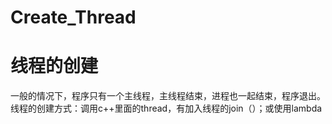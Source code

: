 # Create_Thread
# 线程的创建
一般的情况下，程序只有一个主线程，主线程结束，进程也一起结束，程序退出。
线程的创建方式：调用c++里面的thread，有加入线程的join（）；或使用lambda
